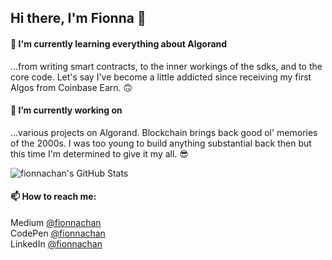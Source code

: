 ## Hi there, I'm Fionna 👋

<!--
**fionnachan/fionnachan** is a ✨ _special_ ✨ repository because its `README.md` (this file) appears on your GitHub profile.

Here are some ideas to get you started:

- 🔭 I’m currently working on ...
- 🌱 I’m currently learning ...
- 👯 I’m looking to collaborate on ...
- 🤔 I’m looking for help with ...
- 💬 Ask me about ...
- 😄 Pronouns: ...
- ⚡ Fun fact: ...
-->

#### 🌱 I'm currently learning everything about Algorand
...from writing smart contracts, to the inner workings of the sdks, and to the core code. Let's say I've become a little addicted since receiving my first Algos from Coinbase Earn. 🙃

#### 🔭 I’m currently working on
...various projects on Algorand. Blockchain brings back good ol' memories of the 2000s. I was too young to build anything substantial back then but this time I'm determined to give it my all. 😎


![fionnachan's GitHub Stats](https://github-readme-stats.vercel.app/api?username=fionnachan&show_icons=true&hide_border=true&count_private=true)

#### 📫 How to reach me:
Medium [@fionnachan](https://medium.com/@fionnachan)<br>
CodePen [@fionnachan](https://codepen.io/fionnachan/)<br>
LinkedIn [@fionnachan](https://www.linkedin.com/in/fionnachan/)
